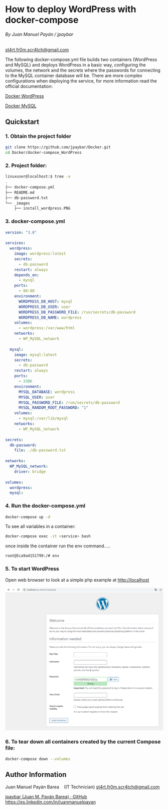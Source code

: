 # How to deploy WordPress with docker-compose

###### By Juan Manuel Payán / jpaybar

st4rt.fr0m.scr4tch@gmail.com



The following docker-compose.yml file builds two containers (WordPress and MySQL) and deploys WordPress in a basic way, configuring the volumes, the network and the secrets where the passwords for connecting to the MySQL container database will be.
There are more complex configurations when deploying the service, for more information read the official documentation:

[Docker WordPress](https://hub.docker.com/_/wordpress)

[Docker MySQL](https://hub.docker.com/_/mysql)

## Quickstart

### 1. Obtain the project folder

```bash
git clone https://github.com/jpaybar/Docker.git
cd Docker/docker-compose_WordPress
```

### 2. Project folder:

```bash
linuxuser@localhost:$ tree -a
.
├── docker-compose.yml
├── README.md
├── db-password.txt
└── _images
    ├── install_wordpress.PNG

```

### 3. docker-compose.yml

```yml
version: "3.8"

services:
  wordpress:
    image: wordpress:latest
    secrets:
      - db-password
    restart: always
    depends_on:
      - mysql
    ports:
      - 80:80
    environment:
      WORDPRESS_DB_HOST: mysql
      WORDPRESS_DB_USER: user
      WORDPRESS_DB_PASSWORD_FILE: /run/secrets/db-password
      WORDPRESS_DB_NAME: wordpress
    volumes:
      - wordpress:/var/www/html
    networks:
      - WP_MySQL_network
    
  mysql:
    image: mysql:latest
    secrets:
      - db-password
    restart: always
    ports:
      - 3306
    environment:
      MYSQL_DATABASE: wordpress
      MYSQL_USER: user
      MYSQL_PASSWORD_FILE: /run/secrets/db-password
      MYSQL_RANDOM_ROOT_PASSWORD: "1"
    volumes:
      - mysql:/var/lib/mysql
    networks:
      - WP_MySQL_network
      
secrets:
  db-password:
    file: ./db-password.txt
      
networks:
  WP_MySQL_network:
    driver: bridge

volumes:
  wordpress:
  mysql:
```

### 4. Run the docker-compose.yml

```bash
docker-compose up -d
```

To see all variables in a container:

```bash
docker-compose exec -it <service> bash
```

once inside the container run the env command.....

```bash
root@5ca9a4151799:/# env
```



### 5. To start WordPress

Open web browser to look at a simple php example at [http://localhost](http://localhost/)

![install_wordpress.PNG](https://github.com/jpaybar/Docker/blob/main/docker-compose_WordPress/_images/install_wordpress.PNG)



### 6. To tear down all containers created by the current Compose file:

```bash
docker-compose down --volumes
```



## Author Information

Juan Manuel Payán Barea    (IT Technician) [st4rt.fr0m.scr4tch@gmail.com](mailto:st4rt.fr0m.scr4tch@gmail.com)

[jpaybar (Juan M. Payán Barea) · GitHub](https://github.com/jpaybar)
https://es.linkedin.com/in/juanmanuelpayan
